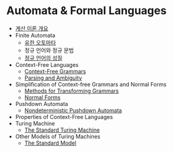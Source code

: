 # Automata & Formal Languages

- [계산 이론 개요](https://github.com/jionchu/TIL/blob/master/Automata%20&%20Formal%20Languages/계산%20이론%20개요.md)
- Finite Automata
  - [유한 오토마타](https://github.com/jionchu/TIL/blob/master/Automata%20&%20Formal%20Languages/유한%20오토마타.md)
  - 정규 언어와 정규 문법
  - [정규 언어의 성질](https://github.com/jionchu/TIL/blob/master/Automata%20&%20Formal%20Languages/정규%20언어의%20성질.md)
- Context-Free Languages
  - [Context-Free Grammars](https://github.com/jionchu/TIL/blob/master/Automata%20&%20Formal%20Languages/Context-Free%20Grammars.md)
  - [Parsing and Ambiguity](https://github.com/jionchu/TIL/blob/master/Automata%20&%20Formal%20Languages/Parsing%20and%20Ambiguity.md)
- Simplification of Context-free Grammars and Normal Forms
  - [Methods for Transforming Grammars](https://github.com/jionchu/TIL/blob/master/Automata%20&%20Formal%20Languages/Methods%20for%20Transforming%20Grammars.md)
  - [Normal Forms](https://github.com/jionchu/TIL/blob/master/Automata%20&%20Formal%20Languages/Normal%20Forms.md)
- Pushdown Automata
  - [Nondeterministic Pushdown Automata](https://github.com/jionchu/TIL/blob/master/Automata%20&%20Formal%20Languages/Nondeterministic%20Pushdown%20Automata.md)
- Properties of Context-Free Languages
- Turing Machine
  - [The Standard Turing Machine](https://github.com/jionchu/TIL/blob/master/Automata%20&%20Formal%20Languages/The%20Standard%20Turing%20Machine.md)
- Other Models of Turing Machines
  - [The Standard Model](https://github.com/jionchu/TIL/blob/master/Automata%20&%20Formal%20Languages/The%20Standard%20Model.md)